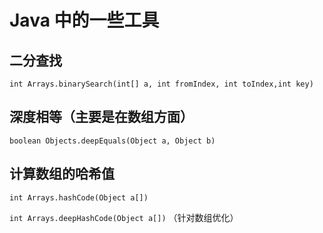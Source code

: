# Java 中的一些工具

## 二分查找

`int Arrays.binarySearch(int[] a, int fromIndex, int toIndex,int key)`

## 深度相等（主要是在数组方面）

`boolean Objects.deepEquals(Object a, Object b)`

## 计算数组的哈希值

`int Arrays.hashCode(Object a[])`

`int Arrays.deepHashCode(Object a[])` （针对数组优化）
